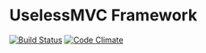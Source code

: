 # UselessMVC Framework
[![Build Status](https://travis-ci.org/opodartho/uselessMVC.svg?branch=master)](https://travis-ci.org/opodartho/uselessMVC)
[![Code Climate](https://codeclimate.com/github/opodartho/uselessMVC/badges/gpa.svg)](https://codeclimate.com/github/opodartho/uselessMVC)
